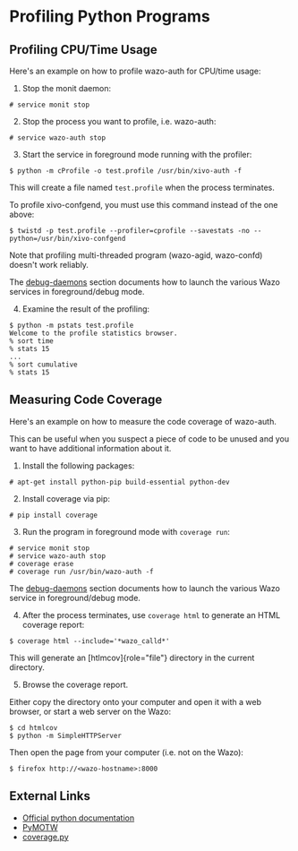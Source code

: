 Profiling Python Programs
=========================

Profiling CPU/Time Usage
------------------------

Here\'s an example on how to profile wazo-auth for CPU/time usage:

1.  Stop the monit daemon:

```ShellSession
# service monit stop
```

2.  Stop the process you want to profile, i.e. wazo-auth:

```ShellSession
# service wazo-auth stop
```

3.  Start the service in foreground mode running with the profiler:

```ShellSession
$ python -m cProfile -o test.profile /usr/bin/xivo-auth -f
```

This will create a file named `test.profile` when the process
terminates.

To profile xivo-confgend, you must use this command instead of the
one above:

```ShellSession
$ twistd -p test.profile --profiler=cprofile --savestats -no --python=/usr/bin/xivo-confgend
```

Note that profiling multi-threaded program (wazo-agid, wazo-confd)
doesn\'t work reliably.

The [debug-daemons](/contribute/debug_daemon) section documents how to launch the
various Wazo services in foreground/debug mode.

4.  Examine the result of the profiling:

```ShellSession
$ python -m pstats test.profile
Welcome to the profile statistics browser.
% sort time
% stats 15
...
% sort cumulative
% stats 15
```

Measuring Code Coverage
-----------------------

Here\'s an example on how to measure the code coverage of wazo-auth.

This can be useful when you suspect a piece of code to be unused and you
want to have additional information about it.

1.  Install the following packages:

```ShellSession
# apt-get install python-pip build-essential python-dev
```

2.  Install coverage via pip:

```ShellSession
# pip install coverage
```

3.  Run the program in foreground mode with `coverage run`:

```ShellSession
# service monit stop
# service wazo-auth stop
# coverage erase
# coverage run /usr/bin/wazo-auth -f
```

The [debug-daemons](/contribute/debug_daemon) section documents how to launch the
various Wazo service in foreground/debug mode.

4.  After the process terminates, use `coverage html` to generate an
    HTML coverage report:

```ShellSession
$ coverage html --include='*wazo_calld*'
```

This will generate an [htlmcov]{role="file"} directory in the
current directory.

5.  Browse the coverage report.

Either copy the directory onto your computer and open it with a web
browser, or start a web server on the Wazo:

```ShellSession
$ cd htmlcov
$ python -m SimpleHTTPServer
```

Then open the page from your computer (i.e. not on the Wazo):

```ShellSession
$ firefox http://<wazo-hostname>:8000
```

External Links
--------------

-   [Official python
    documentation](http://docs.python.org/library/profile.html)
-   [PyMOTW](http://blog.doughellmann.com/2008/08/pymotw-profile-cprofile-pstats.html)
-   [coverage.py](http://nedbatchelder.com/code/coverage/)
